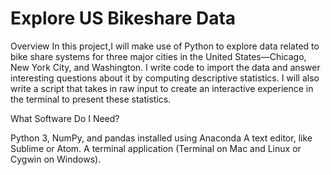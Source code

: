 # Explore US Bikeshare Data
 
Overview
In this project,I will make use of Python to explore data related to bike share systems for three major cities in the United States—Chicago, New York City, and Washington. I write code to import the data and answer interesting questions about it by computing descriptive statistics. I will also write a script that takes in raw input to create an interactive experience in the terminal to present these statistics.

What Software Do I Need?

Python 3, NumPy, and pandas installed using Anaconda
A text editor, like Sublime or Atom.
A terminal application (Terminal on Mac and Linux or Cygwin on Windows).